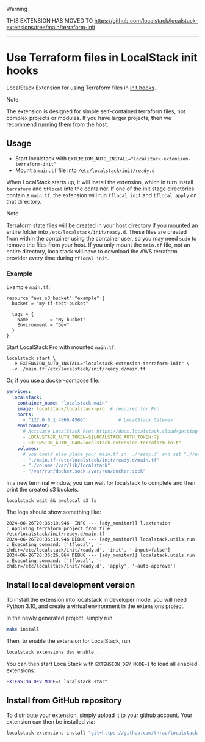 
> [!WARNING]
> THIS EXTENSION HAS MOVED TO https://github.com/localstack/localstack-extensions/tree/main/terraform-init

---

Use Terraform files in LocalStack init hooks
============================================

LocalStack Extension for using Terraform files in [init hooks](https://docs.localstack.cloud/references/init-hooks/).

> [!NOTE]
> The extension is designed for simple self-contained terraform files, not complex projects or modules.
> If you have larger projects, then we recommend running them from the host.

## Usage

* Start localstack with `EXTENSION_AUTO_INSTALL="localstack-extension-terraform-init"`
* Mount a `main.tf` file into `/etc/localstack/init/ready.d`

When LocalStack starts up, it will install the extension, which in turn install `terraform` and `tflocal` into the container.
If one of the init stage directories contain a `main.tf`, the extension will run `tflocal init` and `tflocal apply` on that directory.

> [!NOTE]
> Terraform state files will be created in your host directory if you mounted an entire folder into `/etc/localstack/init/ready.d`.
> These files are created from within the container using the container user, so you may need `sudo` to remove the files from your host.
> If you only mount the `main.tf` file, not an entire directory, localstack will have to download the AWS terraform provider every time during `tflocal init`.
> 
### Example

Example `main.tf`:
```hcl
resource "aws_s3_bucket" "example" {
  bucket = "my-tf-test-bucket"

  tags = {
    Name        = "My bucket"
    Environment = "Dev"
  }
}
```

Start LocalStack Pro with mounted `main.tf`:

```console
localstack start \
  -e EXTENSION_AUTO_INSTALL="localstack-extension-terraform-init" \
  -v ./main.tf:/etc/localstack/init/ready.d/main.tf
```

Or, if you use a docker-compose file:

```yaml
services:
  localstack:
    container_name: "localstack-main"
    image: localstack/localstack-pro  # required for Pro
    ports:
      - "127.0.0.1:4566:4566"            # LocalStack Gateway
    environment:
      # Activate LocalStack Pro: https://docs.localstack.cloud/getting-started/auth-token/
      - LOCALSTACK_AUTH_TOKEN=${LOCALSTACK_AUTH_TOKEN:?}
      - EXTENSION_AUTO_LOAD=localstack-extension-terraform-init"
    volumes:
      # you could also place your main.tf in `./ready.d` and set "./ready.d:/etc/localstack/init/ready.d"
      - "./main.tf:/etc/localstack/init/ready.d/main.tf"
      - "./volume:/var/lib/localstack"
      - "/var/run/docker.sock:/var/run/docker.sock"
```

In a new terminal window, you can wait for localstack to complete and then print the created s3 buckets.

```console
localstack wait && awslocal s3 ls
```

The logs should show something like:

```
2024-06-26T20:36:19.946  INFO --- [ady_monitor)] l.extension                : Applying terraform project from file /etc/localstack/init/ready.d/main.tf
2024-06-26T20:36:19.946 DEBUG --- [ady_monitor)] localstack.utils.run       : Executing command: ['tflocal', '-chdir=/etc/localstack/init/ready.d', 'init', '-input=false']
2024-06-26T20:36:26.864 DEBUG --- [ady_monitor)] localstack.utils.run       : Executing command: ['tflocal', '-chdir=/etc/localstack/init/ready.d', 'apply', '-auto-approve']
```

## Install local development version

To install the extension into localstack in developer mode, you will need Python 3.10, and create a virtual environment in the extensions project.

In the newly generated project, simply run

```bash
make install
```

Then, to enable the extension for LocalStack, run

```bash
localstack extensions dev enable .
```

You can then start LocalStack with `EXTENSION_DEV_MODE=1` to load all enabled extensions:

```bash
EXTENSION_DEV_MODE=1 localstack start
```

## Install from GitHub repository

To distribute your extension, simply upload it to your github account. Your extension can then be installed via:

```bash
localstack extensions install "git+https://github.com/thrau/localstack-terraform-init/#egg=localstack-extension-terraform-init"
```
